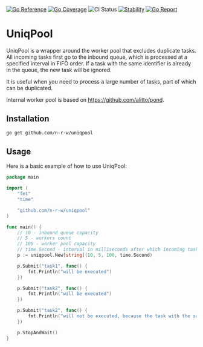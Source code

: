 [![Go Reference](https://pkg.go.dev/badge/github.com/n-r-w/uniqpool.svg)](https://pkg.go.dev/github.com/n-r-w/uniqpool)
[![Go Coverage](https://github.com/n-r-w/uniqpool/wiki/coverage.svg)](https://raw.githack.com/wiki/n-r-w/uniqpool/coverage.html)
![CI Status](https://github.com/n-r-w/uniqpool/actions/workflows/go.yml/badge.svg)
[![Stability](http://badges.github.io/stability-badges/dist/stable.svg)](http://github.com/badges/stability-badges)
[![Go Report](https://goreportcard.com/badge/github.com/n-r-w/uniqpool)](https://goreportcard.com/badge/github.com/n-r-w/uniqpool)

# UniqPool

UniqPool is a wrapper around the worker pool that excludes duplicate tasks.
All incoming tasks first go to the inbound queue, which is processed at a specified interval in FIFO order. If a task with the same identifier is already in the queue, the new task will be ignored.

It is useful when you need to process a large number of tasks, part of which can be duplicated.

Internal worker pool is based on <https://github.com/alitto/pond>.

## Installation

```bash
go get github.com/n-r-w/uniqpool
```

## Usage

Here is a basic example of how to use UniqPool:

```go
package main

import (
    "fmt"
    "time"

    "github.com/n-r-w/uniqpool"
)

func main() {
    // 10 - inbound queue capacity
    // 5 - workers count
    // 100 - worker pool capacity
    // time.Second - interval in milliseconds after which incoming tasks will be sent to the worker pool
    p := uniqpool.New[string](10, 5, 100, time.Second)

    p.Submit("task1", func() {
        fmt.Println("will be executed")
    })

    p.Submit("task2", func() {
        fmt.Println("will be executed")
    })

    p.Submit("task2", func() {
        fmt.Println("will not be executed, because the task with the same identifier has already in the queue")
    })

    p.StopAndWait()
}
```
